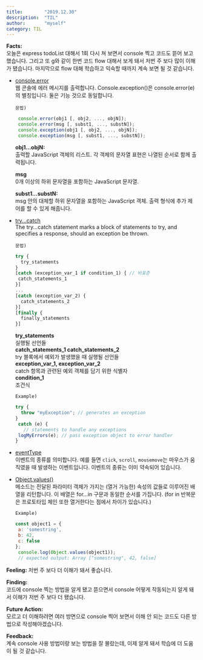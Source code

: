 ```yaml
---
title:        "2019.12.30"
description:  "TIL"
author:       "myself"
category: TIL
---
```

**Facts:**  
오늘은 express todoList 대해서 1회 다시 쳐 보면서 console 찍고 코드도 뜯어 보고했습니다. 그리고 또 g와 같이 한번 코드 flow 대해서 보게 돼서 저번 주 보다 많이 이해가 됐습니다. 마지막으로 flow 대해 학습하고 익숙할 때까지 계속 보면 될 것 같습니다.
  
- [console.error](https://developer.mozilla.org/ko/docs/Web/API/Console/error)<br>
웹 콘솔에 에러 메시지를 출력합니다. Console.exception()은 console.error(e)의 별칭입니다. 둘은 기능 것으로 동일합니다.

   `문법)`

   ```JavaScript
    console.error(obj1 [, obj2, ..., objN]);
    console.error(msg [, subst1, ..., substN]);
    console.exception(obj1 [, obj2, ..., objN]);
    console.exception(msg [, subst1, ..., substN]);
   ```

  **obj1...objN:**  
   출력할 JavaScript 객체의 리스트. 각 객체의 문자열 표현은 나열된 순서로 함께 출력됩니다.  

  **msg**  
   0개 이상의 하위 문자열을 포함하는 JavaScript 문자열.  

  **subst1...substN:**  
   msg 안의 대체할 하위 문자열을 포함하는 JavaScript 객체. 출력 형식에 추가 제어를 할 수 있게 해줍니다.  

- [try...catch](https://developer.mozilla.org/ko/docs/Web/JavaScript/Reference/Statements/try...catch)  
The try...catch statement marks a block of statements to try, and specifies a response, should an exception be thrown.

  `문법)`

  ```JavaScript
  try {
    try_statements
  }
  [catch (exception_var_1 if condition_1) { // 비표준
   catch_statements_1
  }]
  ...
  [catch (exception_var_2) {
    catch_statements_2
  }]
  [finally {
    finally_statements
  }]
  ```

  **try_statements**  
   실행될 선언들  
  **catch_statements_1 catch_statements_2**  
   try 블록에서 예외가 발생했을 때 실행될 선언들  
  **exception_var_1, exception_var_2**  
   catch 항목과 관련된 예외 객체를 담기 위한 식별자  
  **condition_1**  
   조건식  

  `Example)`

   ```JavaScript
   try {
     throw "myException"; // generates an exception
   }
    catch (e) {
      // statements to handle any exceptions
    logMyErrors(e); // pass exception object to error handler
   }
  ```

 - [eventType](https://webclub.tistory.com/340)  
  이벤트의 종류를 의미합니다. 예를 들면 `click`, `scroll`, `mousemove`는 마우스가 움직였을 때 발생하는 이벤트입니다. 이벤트의 종류는 이미 약속되어 있습니다.

- [Object.values()](https://developer.mozilla.org/ko/docs/Web/JavaScript/Reference/Global_Objects/Object/values)  
 메소드는 전달된 파라미터 객체가 가지는 (열거 가능한) 속성의 값들로 이루어진 배열을 리턴합니다. 이 배열은 for...in 구문과 동일한 순서를 가집니다. (for in 반복문은 프로토타입 체인 또한 열거한다는 점에서 차이가 있습니다.)

  `Example)`
  ```JavaScript
  const object1 = {
   a: 'somestring',
   b: 42,
   c: false
  };
   console.log(Object.values(object1));
   // expected output: Array ["somestring", 42, false]
  ```

**Feeling:**
저번 주 보다 더 이해가 돼서 좋습니다.

**Finding:**  
코드에 console 찍는 방법을 알게 됐고 뜯으면서 console 어떻게 작동되는지 알게 돼서 이해가 저번 주 보다 더 됐습니다.

**Future Action:**  
모르고 더 이해하려면 여러 방면으로 console 찍어 보면서 이해 안 되는 코드도 다른 방법으로 작성해야겠습니다.

**Feedback:**  
계속 console 사용 방법이랑 보는 방법을 잘 몰랐는데, 이제 알게 돼서 학습에 더 도움이 될 것 같습니다.